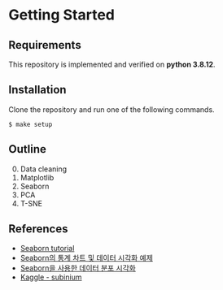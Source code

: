 # Getting Started

## Requirements

This repository is implemented and verified on **python 3.8.12**.

## Installation

Clone the repository and run one of the following commands.

```shell
$ make setup
```

## Outline

0. Data cleaning
1. Matplotlib
2. Seaborn
3. PCA
4. T-SNE

## References

- [Seaborn tutorial](https://seaborn.pydata.org/tutorial.html)
- [Seaborn의 통계 차트 및 데이터 시각화 예제](https://teddylee777.github.io/visualization/seaborn-tutorial-1)
- [Seaborn을 사용한 데이터 분포 시각화](https://datascienceschool.net/01%20python/05.04%20%EC%8B%9C%EB%B3%B8%EC%9D%84%20%EC%82%AC%EC%9A%A9%ED%95%9C%20%EB%8D%B0%EC%9D%B4%ED%84%B0%20%EB%B6%84%ED%8F%AC%20%EC%8B%9C%EA%B0%81%ED%99%94.html)
- [Kaggle - subinium](https://www.kaggle.com/subinium/code)